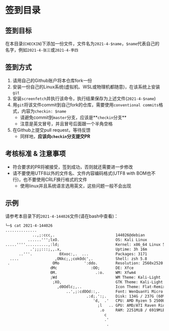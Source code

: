 # 签到目录

## 签到目标

在本目录(`CHECKIN`)下添加一份文件，文件名为`2021-4-$name`，`$name`代表自己的名字，例如`2021-4-张三`或`2021-4-李四`

## 签到方式

1. 请用自己的Github账户将本仓库fork一份
2. 安装一份自己的Linux系统(虚拟机、WSL或物理机都随意)，在该系统上安装`git`
3. 安装`screenfetch`并执行该命令，执行结果保存为上述文件(`2021-4-$name`)
4. 用`git`将该文件commit到自己fork的仓库，需要使用`conventional commits`格式，内容为`checkin: $name`
	- 请避免commit到`master`分支，应该是**`checkin`分支**
	- 注意是英文冒号，并且冒号后面跟一个半角空格
5. 在Github上提交pull request，等待反馈
	- 同样地，**应该向`checkin`分支提交PR**

## 考核标准 & 注意事项

- 符合要求的PR将被接受，签到成功，否则就还需要进一步修改
- 请不要使用UTF8以外的文件名、文件内容编码格式(UTF8 with BOM也不行)，也不要使用CRLF换行格式的文件
	- 使用linux并且系统语言选用英文，这些问题一般不会出现

## 示例

请参考本目录下的`2021-4-144026`文件(请在bash中查看)：

```txt
└─$ cat 2021-4-144026
..............
            ..,;:ccc,.                           144026@debian
          ......''';lxO.                         OS: Kali Linux
.....''''..........,:ld;                         Kernel: x86_64 Linux 5.9.0-kali4-amd64
           .';;;:::;,,.x,                        Uptime: 3h 16m
      ..'''.            0Xxoc:,.  ...            Packages: 3171
  ....                ,ONkc;,;cokOdc',.          Shell: zsh 5.8
 .                   OMo           ':ddo.        Resolution: 2560x2520
                    dMc               :OO;       DE: Xfce
                    0M.                 .:o.     WM: Xfwm4
                    ;Wd                          WM Theme: Kali-Light
                     ;XO,                        GTK Theme: Kali-Light [GTK2]
                       ,d0Odlc;,..               Icon Theme: Flat-Remix-Blue-Light
                           ..',;:cdOOd::,.       Font: WenQuanYi Micro Hei 12
                                    .:d;.':;.    Disk: 134G / 237G (60%)
                                       'd,  .'   CPU: AMD Ryzen 5 2500U with Radeon Vega Mobile Gfx @ 8x 2GHz
                                         ;l   .. GPU: AMD/ATI Raven Ridge [Radeon Vega Series / Radeon Vega Mobile Series]
                                          .o     RAM: 2251MiB / 6919MiB
                                            c
                                            .'
                                             .
```
